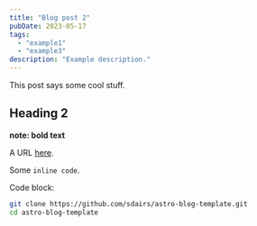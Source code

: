 ```yaml
---
title: "Blog post 2"
pubDate: 2023-05-17
tags:
  - "example1"
  - "example3"
description: "Example description."
---
```


This post says some cool stuff.

## Heading 2

**note: bold text**

A URL [here](/posts/blog-post-2).

Some `inline code`.


Code block:

```bash
git clone https://github.com/sdairs/astro-blog-template.git
cd astro-blog-template
```
